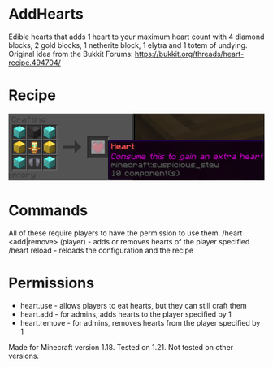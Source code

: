 # AddHearts
Edible hearts that adds 1 heart to your maximum heart count with 4 diamond blocks, 2 gold blocks, 1 netherite block, 1 elytra and 1 totem of undying. Original idea from the Bukkit Forums: https://bukkit.org/threads/heart-recipe.494704/

# Recipe
![Recipe](recipe.png)

# Commands
All of these require players to have the permission to use them.
/heart <add|remove> (player) - adds or removes hearts of the player specified
/heart reload - reloads the configuration and the recipe
# Permissions
- heart.use - allows players to eat hearts, but they can still craft them
- heart.add - for admins, adds hearts to the player specified by 1
- heart.remove - for admins, removes hearts from the player specified by 1


Made for Minecraft version 1.18. Tested on 1.21. Not tested on other versions.
